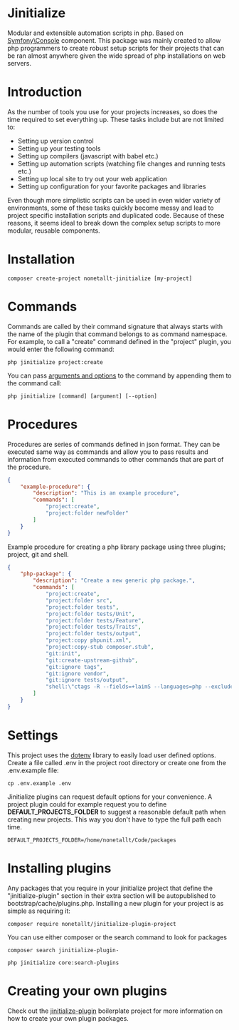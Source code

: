 # Jinitialize

Modular and extensible automation scripts in php. Based on [Symfony\Console](https://symfony.com/doc/current/components/console.html) component. This package was mainly created to allow php programmers to create robust setup scripts for their projects that can be ran almost anywhere given the wide spread of php installations on web servers. 

# Introduction

As the number of tools you use for your projects increases, so does the time required to set everything up. These tasks include but are not limited to:
* Setting up version control
* Setting up your testing tools
* Setting up compilers (javascript with babel etc.)
* Setting up automation scripts (watching file changes and running tests etc.)
* Setting up local site to try out your web application
* Setting up configuration for your favorite packages and libraries

Even though more simplistic scripts can be used in even wider variety of environments, some of these tasks quickly become messy and lead to project specific installation scripts and duplicated code. Because of these reasons, it seems ideal to break down the complex setup scripts to more modular, reusable components.

# Installation
```
composer create-project nonetallt-jinitialize [my-project]
```

# Commands

Commands are called by their command signature that always starts with the name of the plugin that command belongs to as command namespace. For example, to call a "create" command defined in the "project" plugin, you would enter the following command:
```
php jinitialize project:create
```

You can pass [arguments and options](https://symfony.com/doc/current/components/console/console_arguments.html) to the command by appending them to the command call:
```
php jinitialize [command] [argument] [--option]
```

# Procedures
Procedures are series of commands defined in json format. They can be executed same way as commands and allow you to pass results and information from executed commands to other commands that are part of the procedure.

```json
{
    "example-procedure": {
        "description": "This is an example procedure",
        "commands": [
            "project:create",
            "project:folder newFolder"
        ]
    }
}
```

Example procedure for creating a php library package using three plugins; project, git and shell.
```json
{
    "php-package": {
        "description": "Create a new generic php package.",
        "commands": [ 
            "project:create",
            "project:folder src",
            "project:folder tests",
            "project:folder tests/Unit",
            "project:folder tests/Feature",
            "project:folder tests/Traits",
            "project:folder tests/output",
            "project:copy phpunit.xml",
            "project:copy-stub composer.stub",
            "git:init",
            "git:create-upstream-github",
            "git:ignore tags",
            "git:ignore vendor",
            "git:ignore tests/output",
            "shell:\"ctags -R --fields=+laimS --languages=php --exclude=.git\""
        ]
    }
}
```

# Settings
This project uses the [dotenv](https://github.com/vlucas/phpdotenv) library to easily load user defined options. Create a file called .env in the project root directory or create one from the .env.example file:

```
cp .env.example .env
```

Jinitialize plugins can request default options for your convenience. A project plugin could for example request you to define **DEFAULT_PROJECTS_FOLDER** to suggest a reasonable default path when creating new projects. This way you don't have to type the full path each time.

```
DEFAULT_PROJECTS_FOLDER=/home/nonetallt/Code/packages
```

# Installing plugins
Any packages that you require in your jinitialize project that define the "jinitialize-plugin" section in their extra section will be autopublished to bootstrap/cache/plugins.php. Installing a new plugin for your project is as simple as requiring it:

```
composer require nonetallt/jinitialize-plugin-project
```

You can use either composer or the search command to look for packages
```
composer search jinitialize-plugin-

php jinitialize core:search-plugins
```

# Creating your own plugins
Check out the [jinitialize-plugin](https://github.com/nonetallt/jinitialize-plugin) boilerplate project  for more information on how to create your own plugin packages.
